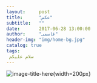 ```yaml
---
layout:     post
title:      "عکس"
subtitle:   ""
date:       2017-06-28 13:00:00
author:     "قاسمی"
header-img: "img/home-bg.jpg"
catalog: true
tags:
 سلام علیکم 
---
```


![image-title-here](https://github.com/grouh-salamat/grouh-salamat.github.io/raw/master/img/1.jpg){width=200px}
